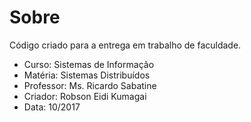 # Sobre #

Código criado para a entrega em trabalho de faculdade.

* Curso: Sistemas de Informação
* Matéria: Sistemas Distribuídos
* Professor: Ms. Ricardo Sabatine
* Criador: Robson Eidi Kumagai
* Data: 10/2017